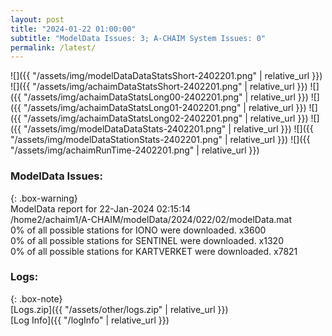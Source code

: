 ```yaml
---
layout: post
title: "2024-01-22 01:00:00"
subtitle: "ModelData Issues: 3; A-CHAIM System Issues: 0"
permalink: /latest/
---
```


![]({{ "/assets/img/modelDataDataStatsShort-2402201.png" | relative_url }})
![]({{ "/assets/img/achaimDataStatsShort-2402201.png" | relative_url }})
![]({{ "/assets/img/achaimDataStatsLong00-2402201.png" | relative_url }})
![]({{ "/assets/img/achaimDataStatsLong01-2402201.png" | relative_url }})
![]({{ "/assets/img/achaimDataStatsLong02-2402201.png" | relative_url }})
![]({{ "/assets/img/modelDataDataStats-2402201.png" | relative_url }})
![]({{ "/assets/img/modelDataStationStats-2402201.png" | relative_url }})
![]({{ "/assets/img/achaimRunTime-2402201.png" | relative_url }})


### ModelData Issues:  
  
{: .box-warning}  
 ModelData report for 22-Jan-2024 02:15:14   
 /home2/achaim1/A-CHAIM/modelData/2024/022/02/modelData.mat   
 0% of all possible stations for IONO were downloaded. x3600   
 0% of all possible stations for SENTINEL were downloaded. x1320   
 0% of all possible stations for KARTVERKET were downloaded. x7821   
  


### Logs:  
  
{: .box-note}  
[Logs.zip]({{ "/assets/other/logs.zip" | relative_url }})  
[Log Info]({{ "/logInfo" | relative_url }})  
